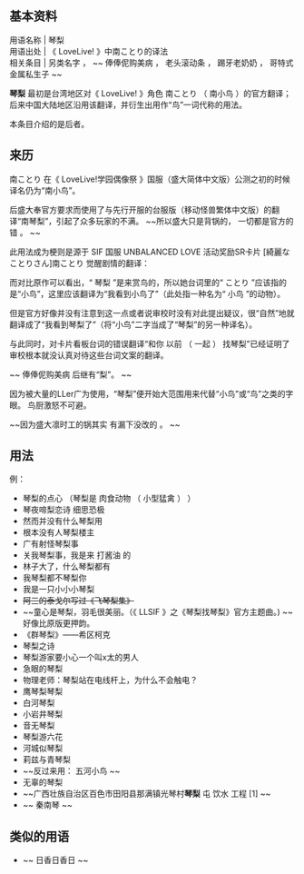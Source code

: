 **基本资料**  
---  
用语名称  |  琴梨   
用语出处  |  《  LoveLive!  》中南ことり的译法   
相关条目  |  另类名字  ， ~~ 俸俸伲购美病  ，  老头滚动条  ，  踢牙老奶奶  ，  哥特式金属私生子  ~~  
  
**琴梨** 最初是台湾地区对《  LoveLive!  》角色  南ことり  （  南小鸟
）的官方翻译；后来中国大陆地区沿用该翻译，并衍生出用作“鸟”一词代称的用法。

本条目介绍的是后者。

##  来历

南ことり  在《  LoveLive!学园偶像祭  》国服（盛大简体中文版）公测之初的时候译名仍为“南小鸟”。

后盛大奉官方要求而使用了与先行开服的台服版（移动怪兽繁体中文版）的翻译“南琴梨”，引起了众多玩家的不满。 ~~所以盛大只是背锅的， 一切都是官方的错  。
~~

此用法成为梗则是源于  SIF  国服  UNBALANCED LOVE  活动奖励SR卡片  [綺麗なことりさん]南ことり  觉醒剧情的翻译：

而对比原作可以看出，“  琴梨  ”是来赏鸟的，所以她台词里的“  ことり  ”应该指的是“小鸟”，这里应该翻译为“我看到小鸟了”（此处指一种名为“  小鸟
”的动物）。

但是官方好像并没有注意到这一点或者说审校时没有对此提出疑议，很“自然”地就翻译成了“我看到琴梨了”（将“小鸟”二字当成了“琴梨”的另一种译名）。

与此同时，对卡片看板台词的错误翻译“和你  以前  （  一起  ）  找琴梨”已经证明了审校根本就没认真对待这些台词文案的翻译。

~~ 俸俸伲购美病  后继有“梨”。 ~~

因为被大量的LLer广为使用，“琴梨”便开始大范围用来代替“小鸟”或“鸟”之类的字眼。  鸟厨激怒不可避。

~~因为盛大凛时工的锅其实 有漏下没改的  。 ~~

##  用法

例：

  * 琴梨的点心  （琴梨是  肉食动物  （  小型猛禽  ）  ） 
  * 琴夜啼梨恋诗  细思恐极 
  * 然而并没有什么琴梨用 
  * 根本没有人琴梨楼主 
  * 广有射怪琴梨事 
  * 关我琴梨事，我是来  打酱油  的 
  * 林子大了，什么琴梨都有 
  * 我琴梨都不琴梨你 
  * 我是一只小小小琴梨 
  * ~~阿三的泰戈尔写过《飞琴梨集》~~
  * ~~童心是琴梨，羽毛很美丽。（《 LLSIF  》之《琴梨找琴梨》官方主题曲。) ~~ 好像比原版更押韵。 
  * 《群琴梨》——希区柯克 
  * 琴梨之诗 
  * 琴梨游家要小心一个叫x太的男人 
  * 急眼的琴梨 
  * 物理老师：琴梨站在电线杆上，为什么不会触电？ 
  * 鹰琴梨琴梨 
  * 白河琴梨 
  * 小岩井琴梨 
  * 音无琴梨 
  * 琴梨游六花 
  * 河城似琴梨 
  * 莉兹与青琴梨 
  * ~~反过来用： 五河小鸟  ~~
  * 无辜的琴梨 
  * ~~广西壮族自治区百色市田阳县那满镇光琴村**琴梨** 屯  饮水  工程  [1]  ~~
  * ~~ 秦南琴  ~~

##  类似的用语

  * ~~ 日香日香日  ~~

